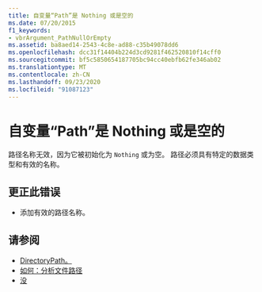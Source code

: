 ```yaml
---
title: 自变量“Path”是 Nothing 或是空的
ms.date: 07/20/2015
f1_keywords:
- vbrArgument_PathNullOrEmpty
ms.assetid: ba8aed14-2543-4c8e-ad88-c35b49078dd6
ms.openlocfilehash: dcc31f14404b224d3cd9281f462520810f14cff0
ms.sourcegitcommit: bf5c5850654187705bc94cc40ebfb62fe346ab02
ms.translationtype: MT
ms.contentlocale: zh-CN
ms.lasthandoff: 09/23/2020
ms.locfileid: "91087123"
---
```

# <a name="argument-path-is-nothing-or-empty"></a>自变量“Path”是 Nothing 或是空的

路径名称无效，因为它被初始化为 `Nothing` 或为空。 路径必须具有特定的数据类型和有效的名称。  
  
## <a name="to-correct-this-error"></a>更正此错误  
  
- 添加有效的路径名称。  
  
## <a name="see-also"></a>请参阅

- [DirectoryPath。](xref:Microsoft.VisualBasic.ApplicationServices.AssemblyInfo.DirectoryPath)
- [如何：分析文件路径](../developing-apps/programming/drives-directories-files/how-to-parse-file-paths.md)
- [没](../language-reference/nothing.md)
